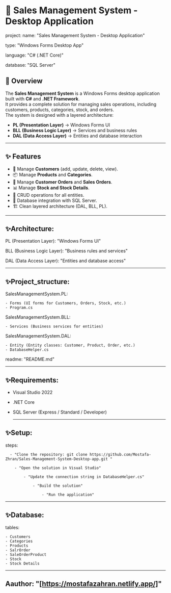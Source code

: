 # 🛒 Sales Management System - Desktop Application

project:
  name: "Sales Management System - Desktop Application"
  
  type: "Windows Forms Desktop App"
  
  language: "C# (.NET Core)"
  
  database: "SQL Server"
  
## 📌 Overview
The **Sales Management System** is a Windows Forms desktop application built with **C#** and **.NET Framework**.  
It provides a complete solution for managing sales operations, including customers, products, categories, stock, and orders.  
The system is designed with a layered architecture:  
- **PL (Presentation Layer)** → Windows Forms UI  
- **BLL (Business Logic Layer)** → Services and business rules  
- **DAL (Data Access Layer)** → Entities and database interaction  

---

## ✨ Features
- 👥 Manage **Customers** (add, update, delete, view).  
- 📦 Manage **Products** and **Categories**.  
- 📑 Manage **Customer Orders** and **Sales Orders**.  
- 📊 Manage **Stock and Stock Details**.  
- 🔄 CRUD operations for all entities.  
- 💾 Database integration with SQL Server.  
- 🏗️ Clean layered architecture (DAL, BLL, PL).

---
## ✨Architecture:

  PL (Presentation Layer): "Windows Forms UI"
  
  BLL (Business Logic Layer): "Business rules and services"
  
  DAL (Data Access Layer): "Entities and database access"
  
---
## ✨Project_structure:

  SalesManagementSystem.PL:
  
    - Forms (UI forms for Customers, Orders, Stock, etc.)
    - Program.cs
    
  SalesManagementSystem.BLL:
  
    - Services (Business services for entities)
  SalesManagementSystem.DAL:
  
    - Entity (Entity classes: Customer, Product, Order, etc.)
    - DatabaseHelper.cs
    
  readme: "README.md"
  
  ---

## ✨Requirements:

  - Visual Studio 2022
    
  - .NET Core
    
  - SQL Server (Express / Standard / Developer)
    
    ---

## ✨Setup:

  steps:
  
      - "Clone the repository: git clone https://github.com/Mostafa-Zhran/Sales-Management-System-Desktop-app.git "
    
        - "Open the solution in Visual Studio"
        
            - "Update the connection string in DatabaseHelper.cs"
            
                - "Build the solution"
                
                    - "Run the application"


    
---

## ✨Database:

  tables:
  
    - Customers
    - Categories
    - Products
    - SalrOrder
    - SaleOrderProduct
    - Stock
    - Stock Details
    
---
## Aauthor: "[https://mostafazahran.netlify.app/]"
